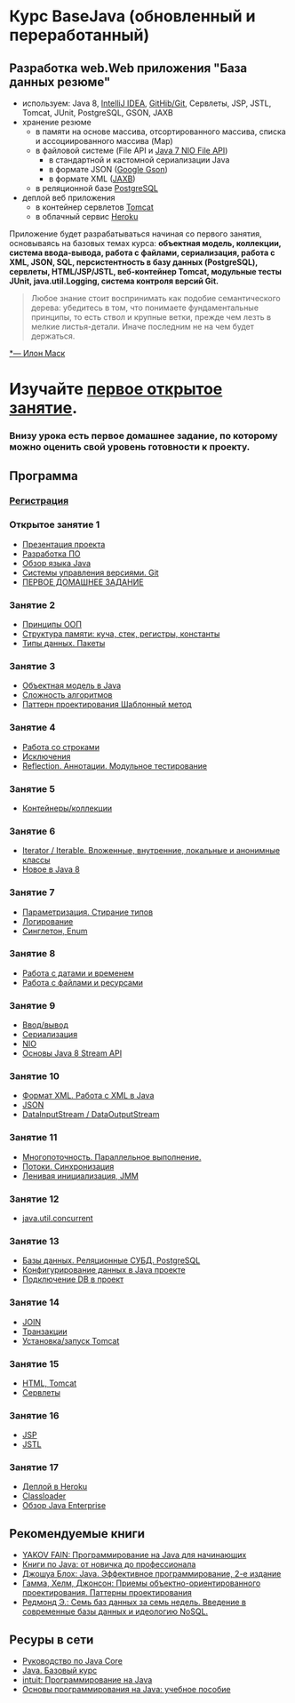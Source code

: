 # Курс BaseJava (обновленный и переработанный)

## Разработка web.Web приложения "База данных резюме"
  -  используем: Java 8, <a href="https://zeroturnaround.com/rebellabs/java-tools-and-technologies-landscape-2016-trends/#java-ides-adoption">IntelliJ IDEA</a>,
    <a href="https://zeroturnaround.com/rebellabs/java-tools-and-technologies-landscape-2016-trends/#java-vcs-adoption">GitHib/Git</a>, Сервлеты, JSP, JSTL, Tomcat, JUnit, PostgreSQL, GSON, JAXB
  - хранение резюме
     -  в памяти на основе массива, отсортированного массива, списка и ассоциированного массива (Map)
     -  в файловой системе (File API и <a href="http://www.quizful.net/post/java-nio-tutorial">Java 7 NIO File API</a>)
        - в стандартной и кастомной сериализации Java
        - в формате JSON (<a href="https://github.com/google/gson">Google Gson</a>)
        - в формате XML (<a href="https://ru.wikipedia.org/wiki/Java_Architecture_for_XML_Binding">JAXB</a>)
     -  в реляционной базе <a href="https://ru.wikipedia.org/wiki/PostgreSQL">PostgreSQL</a>
  -  деплой веб приложения
     - в контейнер сервлетов <a href="http://tomcat.apache.org/">Tomcat</a>
     - в облачный сервис <a href="https://www.heroku.com/">Heroku</a>

Приложение будет разрабатываться начиная со первого занятия, основываясь на базовых темах курса:
**объектная модель, коллекции, система ввода-вывода, работа с файлами, сериализация, работа с XML, JSON, SQL, персистентность в базу данных (PostgreSQL), сервлеты, HTML/JSP/JSTL, веб-контейнер Tomcat, модульные тесты JUnit, java.util.Logging, система контроля версий Git.**

> Любое знание стоит воспринимать как подобие семантического дерева: убедитесь в том, что понимаете фундаментальные принципы, то есть ствол и крупные ветки, прежде чем лезть в мелкие листья-детали. Иначе последним не на чем будет держаться.

[*— Илон Маск](https://ru.wikipedia.org/wiki/Маск,_Илон)

# Изучайте [первое открытое занятие](lesson/lesson1.md).
### Внизу урока есть первое домашнее задание, по которому можно оценить свой уровень готовности к проекту.

## Программа
### [Регистрация](http://javaops.ru/reg/basejava)
### Открытое занятие 1
 - [Презентация проекта](lesson/lesson1.md#-Вебинар-ПРЕЗЕНТАЦИЯ-обучения)
 - [Разработка ПО](lesson/lesson1.md#-1-Разработка-ПО)
 - [Обзор языка Java](lesson/lesson1.md#-3-Обзор-языка-java)
 - [Системы управления версиями. Git](lesson/lesson1.md#-4-Системы-управления-версиями-git)
 - [ПЕРВОЕ ДОМАШНЕЕ ЗАДАНИЕ](lesson/lesson1.md#Домашнее-задание-hw1)

### Занятие 2
 - [Принципы ООП](lesson/lesson2.md#Принципы-ООП)
 - [Структура памяти: куча, стек, регистры, константы](lesson/lesson2.md#Структура-памяти-куча-стек-регистры-константы)
 - [Типы данных. Пакеты](lesson/lesson2.md#Типы-данных-Пакеты)

### Занятие 3
 - [Объектная модель в Java](lesson/lesson3.md#Объектная-модель-в-java)
 - [Сложность алгоритмов](lesson/lesson3.md#Сложность-алгоритмов)
 - [Паттерн проектирования Шаблонный метод](https://github.com/JavaOPs/JavaSE-Web/blob/master/lesson/lesson3.md#Паттерн-проектирования-Шаблонный-метод)
 
### Занятие 4
 - [Работа со строками](lesson/lesson4.md#Работа-со-строками)
 - [Исключения](lesson/lesson4.md#Исключения)
 - [Reflection. Аннотации. Модульное тестирование](lesson/lesson4.md#reflection-Аннотации-Модульное-тестирование)

### Занятие 5
 - [Контейнеры/коллекции](lesson/lesson5.md#Контейнерыколлекции)
 
### Занятие 6
 - [Iterator / Iterable. Вложенные, внутренние, локальные и анонимные классы](lesson/lesson6.md#iterator--iterable-Вложенные-внутренние-локальные-и-анонимные-классы)
 - [Новое в Java 8](lesson/lesson6.md#Новое-в-java-8)

### Занятие 7
 - [Параметризация. Стирание типов](lesson/lesson7.md#Параметризация-Стирание-типов)
 - [Логирование](lesson/lesson7.md#Логирование)
 - [Синглетон, Enum](lesson/lesson7.md#Синглетон-enum)

### Занятие 8
 - [Работа с датами и временем](lesson/lesson8.md#Работа-с-датами-и-временем)
 - [Работа с файлами и ресурсами](lesson/lesson8.md#Работа-с-файлами-и-ресурсами)

### Занятие 9
 - [Ввод/вывод](lesson/lesson9.md#Вводвывод)
 - [Сериализация](lesson/lesson9.md#Сериализация)
 - [NIO](lesson/lesson9.md#nio)
 - [Основы Java 8 Stream API](lesson/lesson9.md#Основы-java-8-stream-api) 

### Занятие 10
 - [Формат XML. Работа с XML в Java](lesson/lesson10.md#Формат-xml-Работа-с-xml-в-java)
 - [JSON](lesson/lesson10.md#json)
 - [DataInputStream / DataOutputStream](lesson/lesson10.md#datainputstream--dataoutputstream)

### Занятие 11
 - [Многопоточность. Параллельное выполнение.](lesson/lesson11.md#Многопоточность-Параллельное-выполнение)
 - [Потоки. Синхронизация](lesson/lesson11.md#Потоки-Синхронизация)
 - [Ленивая инициализация, JMM](lesson/lesson11.md#Ленивая-инициализация-jmm)
 
### Занятие 12
 - [java.util.concurrent](lesson/lesson12.md#javautilconcurrent)

### Занятие 13
 - [Базы данных. Реляционные СУБД. PostgreSQL](lesson/lesson13.md#Базы-данных-Реляционные-СУБД-postgresql)
 - [Конфигурирование данных в Java проекте](lesson/lesson13.md#Конфигурирование-данных-в-java-проекте)
 - [Подключение DB в проект](lesson/lesson13.md#Подключение-db-в-проект)

### Занятие 14
 - [JOIN](lesson/lesson14.md#join)
 - [Транзакции](lesson/lesson14.md#Транзакции)
 - [Установка/запуск Tomcat](lesson/lesson14.md#Установказапуск-tomcat)

### Занятие 15
 - [HTML, Tomcat](lesson/lesson15.md#html-tomcat)
 - [Сервлеты](lesson/lesson15.md#Сервлеты)
 
### Занятие 16
 - [JSP](lesson/lesson16.md#jsp)
 - [JSTL](lesson/lesson16.md#jstl)
 
### Занятие 17
 - [Деплой в Heroku](lesson/lesson17.md#Деплой-в-heroku)
 - [Classloader](lesson/lesson17.md#classloader)
 - [Обзор Java Enterprise](lesson/lesson17.md#Обзор-java-enterprise)

## Рекомендуемые книги
- <a href="http://myflex.org/books/java4kids/java4kids.htm">YAKOV FAIN: Программирование на Java для начинающих</a>
- <a href="https://habrahabr.ru/post/153373/">Книги по Java: от новичка до профессионала</a>
- <a href="http://scanlibs.com/java-effektivnoe-programmirovanie-2-e-izdanie">Джошуа Блох: Java. Эффективное программирование, 2-е издание</a>
- <a href="http://www.labirint.ru/books/87603/">Гамма, Хелм, Джонсон: Приемы объектно-ориентированного проектирования. Паттерны проектирования</a>
- <a href="http://www.bookvoed.ru/book?id=639284">Редмонд Э.: Семь баз данных за семь недель. Введение в современные базы данных и идеологию NoSQL.</a>

##  Ресуры в сети
- [Руководство по Java Core](http://proselyte.net/tutorials/java-core/)
- [Java. Базовый курс](https://stepik.org/course/Java-Базовый-курс-187)
- <a href="http://www.intuit.ru/studies/courses/16/16/info">intuit: Программирование на Java</a>
- <a href="http://sernam.ru/book_java.php">Основы программирования на Java: учебное пособие</a>

